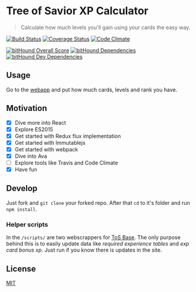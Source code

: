 # Tree of Savior XP Calculator
> Calculate how much levels you'll gain using your cards the easy way.

[![Build Status](https://travis-ci.org/lubien/tosxp.svg?branch=master)](https://travis-ci.org/lubien/tosxp)
[![Coverage Status](https://coveralls.io/repos/github/lubien/tosxp/badge.svg?branch=master)](https://coveralls.io/github/lubien/tosxp?branch=master)
[![Code Climate](https://codeclimate.com/github/lubien/tosxp/badges/gpa.svg)](https://codeclimate.com/github/lubien/tosxp)

[![bitHound Overall Score](https://www.bithound.io/github/lubien/tosxp/badges/score.svg)](https://www.bithound.io/github/lubien/tosxp)
[![bitHound Dependencies](https://www.bithound.io/github/lubien/tosxp/badges/dependencies.svg)](https://www.bithound.io/github/lubien/tosxp/master/dependencies/npm)
[![bitHound Dev Dependencies](https://www.bithound.io/github/lubien/tosxp/badges/devDependencies.svg)](https://www.bithound.io/github/lubien/tosxp/master/dependencies/npm)

## Usage

Go to the [webapp](http://lubien.github.io/tosxp/) and put how much cards, levels and rank you have.

## Motivation

* [x] Dive more into React
* [x] Explore ES2015
* [x] Get started with Redux flux implementation
* [X] Get started with Immutablejs
* [x] Get started with webpack
* [x] Dive into Ava
* [ ] Explore tools like Travis and Code Climate
* [x] Have fun

## Develop

Just fork and `git clone` your forked repo. After that `cd` to it's folder and run `npm install`.

### Helper scripts

In the `/scripts/` are two webscrappers for [ToS Base](http://www.tosbase.com/). The only purpose behind this is to easily update data like *required experience tables* and *exp card bonus xp*. Just run if you know there is updates in the site.

## License

[MIT](LICENSE.md)
